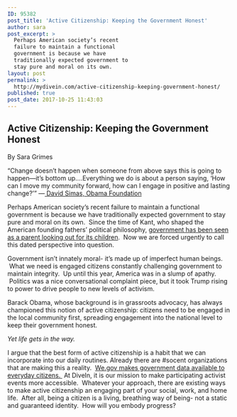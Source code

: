 ```yaml
---
ID: 95382
post_title: 'Active Citizenship: Keeping the Government Honest'
author: sara
post_excerpt: >
  Perhaps American society’s recent
  failure to maintain a functional
  government is because we have
  traditionally expected government to
  stay pure and moral on its own.
layout: post
permalink: >
  http://mydivein.com/active-citizenship-keeping-government-honest/
published: true
post_date: 2017-10-25 11:43:03
---
```

<h2>Active Citizenship: Keeping the Government Honest</h2>
<span style="font-weight: 400">By Sara Grimes</span>

<span style="font-weight: 400">“Change doesn’t happen when someone from above says this is going to happen—it’s bottom up….Everything we do is about a person saying, ‘How can I move my community forward, how can I engage in positive and lasting change?’” —</span><a href="https://nonprofitquarterly.org/2017/09/14/obama-foundation-claims-active-citizenship-focus-real-terms/"><span style="font-weight: 400"> David Simas, Obama Foundation </span></a>

<span style="font-weight: 400">Perhaps American society’s recent failure to maintain a functional government is because we have traditionally expected government to stay pure and moral on its own.  Since the time of Kant, who shaped the American founding fathers’ political philosophy, </span><a href="https://plato.stanford.edu/entries/kant-social-political/"><span style="font-weight: 400">government has been seen as a parent looking out for its children</span></a><span style="font-weight: 400">.  Now we are forced urgently to call this dated perspective into question.</span>

<span style="font-weight: 400">Government isn’t innately moral- it’s made up of imperfect human beings.  What we need is engaged citizens constantly challenging government to maintain integrity.  Up until this year, America was in a slump of apathy.  Politics was a nice conversational complaint piece, but it took Trump rising to power to drive people to new levels of activism.  </span>

<span style="font-weight: 400">Barack Obama, whose background is in grassroots advocacy, has always championed this notion of active citizenship: citizens need to be engaged in the local community first, spreading engagement into the national level to keep their government honest.  </span>

<i><span style="font-weight: 400">Yet life gets in the way.</span></i>

<span style="font-weight: 400">I argue that the best form of active citizenship is a habit that we can incorporate into our daily routines. Already there are #socent organizations that are making this a reality.  </span><a href="https://techcrunch.com/2009/06/30/can-open-government-be-gamed/"><span style="font-weight: 400">We.gov makes government data available to everyday citizens. </span></a><span style="font-weight: 400"> At DiveIn, it is our mission to make participating activist events more accessible.  Whatever your approach, there are existing ways to make active citizenship an engaging part of your social, work, and home life.  After all, being a citizen is a living, breathing way of being- not a static and guaranteed identity.  How will you embody progress?</span>

&nbsp;